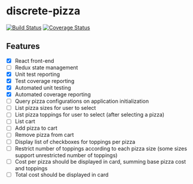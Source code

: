 # discrete-pizza

[![Build Status](https://travis-ci.org/ihsw/discrete-pizza.svg?branch=master)](https://travis-ci.org/ihsw/discrete-pizza)
[![Coverage Status](https://coveralls.io/repos/github/ihsw/discrete-pizza/badge.svg?branch=master)](https://coveralls.io/github/ihsw/discrete-pizza?branch=master)

## Features

- [x] React front-end
- [ ] Redux state management
- [x] Unit test reporting
- [x] Test coverage reporting
- [x] Automated unit testing
- [x] Automated coverage reporting
- [ ] Query pizza configurations on application initialization
- [ ] List pizza sizes for user to select
- [ ] List pizza toppings for user to select (after selecting a pizza)
- [ ] List cart
- [ ] Add pizza to cart
- [ ] Remove pizza from cart
- [ ] Display list of checkboxes for toppings per pizza
- [ ] Restrict number of toppings according to each pizza size (some sizes support unrestricted number of toppings)
- [ ] Cost per pizza should be displayed in card, summing base pizza cost and toppings
- [ ] Total cost should be displayed in card
